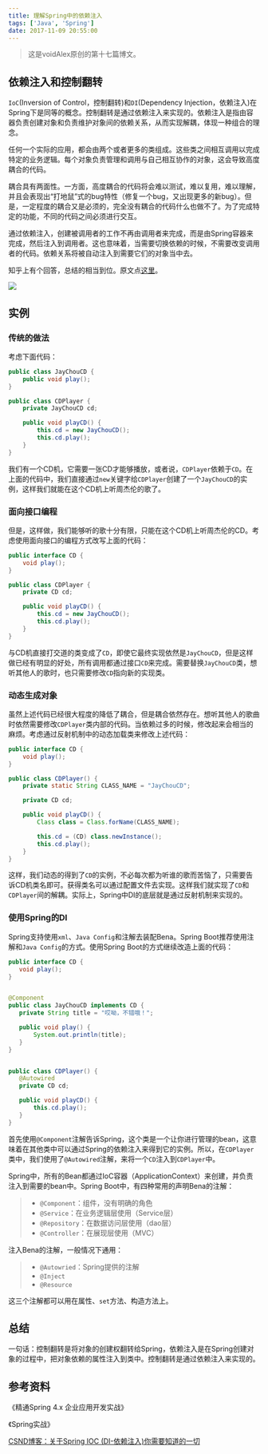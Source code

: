 ```yaml
---
title: 理解Spring中的依赖注入
tags: ['Java', 'Spring']
date: 2017-11-09 20:55:00
---
```

> 这是voidAlex原创的第十七篇博文。
<!-- more -->

## 依赖注入和控制翻转

`IoC`(Inversion of Control，控制翻转)和`DI`(Dependency Injection，依赖注入)在Spring下是同等的概念。控制翻转是通过依赖注入来实现的。依赖注入是指由容器负责创建对象和负责维护对象间的依赖关系，从而实现解耦，体现一种组合的理念。

任何一个实际的应用，都会由两个或者更多的类组成。这些类之间相互调用以完成特定的业务逻辑。每个对象负责管理和调用与自己相互协作的对象，这会导致高度耦合的代码。

耦合具有两面性。一方面，高度耦合的代码将会难以测试，难以复用，难以理解，并且会表现出“打地鼠”式的bug特性（修复一个bug，又出现更多的新bug）。但是，一定程度的耦合又是必须的，完全没有耦合的代码什么也做不了。为了完成特定的功能，不同的代码之间必须进行交互。

通过依赖注入，创建被调用者的工作不再由调用者来完成，而是由Spring容器来完成，然后注入到调用者。这也意味着，当需要切换依赖的时候，不需要改变调用者的代码。依赖关系将被自动注入到需要它们的对象当中去。

知乎上有个回答，总结的相当到位。原文点[这里](https://www.zhihu.com/question/27053548/answer/113488399)。

![](http://osuro1ft2.bkt.clouddn.com//17-11-10/77388616.jpg)

## 实例

### 传统的做法

考虑下面代码：

```Java
public class JayChouCD {
    public void play();
}

public class CDPlayer {
    private JayChouCD cd;

    public void playCD() {
        this.cd = new JayChouCD();
        this.cd.play();
    }
}
```

我们有一个CD机，它需要一张CD才能够播放，或者说，`CDPlayer`依赖于`CD`。在上面的代码中，我们直接通过`new`关键字给`CDPlayer`创建了一个`JayChouCD`的实例，这样我们就能在这个CD机上听周杰伦的歌了。

### 面向接口编程

但是，这样做，我们能够听的歌十分有限，只能在这个CD机上听周杰伦的CD。考虑使用面向接口的编程方式改写上面的代码：

```java
public interface CD {
    void play();
}

public class CDPlayer {
    private CD cd;

    public void playCD() {
        this.cd = new JayChouCD();
        this.cd.play();
    }
}
```

与CD机直接打交道的类变成了`CD`，即使它最终实现依然是`JayChouCD`，但是这样做已经有明显的好处，所有调用都通过接口`CD`来完成。需要替换`JayChouCD`类，想听其他人的歌时，也只需要修改`CD`指向新的实现类。

### 动态生成对象

虽然上述代码已经很大程度的降低了耦合，但是耦合依然存在。想听其他人的歌曲时依然需要修改`CDPlayer`类内部的代码。当依赖过多的时候，修改起来会相当的麻烦。考虑通过反射机制中的动态加载类来修改上述代码：

```java
public interface CD {
    void play();
}

public class CDPlayer() {
    private static String CLASS_NAME = "JayChouCD";

    private CD cd;

    public void playCD() {
        Class class = Class.forName(CLASS_NAME);

        this.cd = (CD) class.newInstance();
        this.cd.play();
    }
}
```

这样，我们动态的得到了`CD`的实例，不必每次都为听谁的歌而苦恼了，只需要告诉CD机类名即可。获得类名可以通过配置文件去实现。这样我们就实现了`CD`和`CDPlayer`间的解耦。实际上，Spring中DI的底层就是通过反射机制来实现的。

### 使用Spring的DI

 Spring支持使用`xml`、`Java Config`和注解去装配Bena。Spring Boot推荐使用注解和`Java Config`的方式。使用Spring Boot的方式继续改造上面的代码：

 ```java
public interface CD {
    void play();
}


@Component
public class JayChouCD implements CD {
    private String title = "哎呦，不错哦！";

    public void play() {
        System.out.println(title);
    }
}


public class CDPlayer() {
    @Autowired
    private CD cd;

    public void playCD() {
        this.cd.play();
    }
}

 ```

 首先使用`@Component`注解告诉Spring，这个类是一个让你进行管理的bean，这意味着在其他类中可以通过Spring的依赖注入来得到它的实例。所以，在`CDPlayer`类中，我们使用了`@Autowired`注解，来将一个`CD`注入到`CDPlayer`中。

 Spring中，所有的Bean都通过IoC容器（ApplicationContext）来创建，并负责注入到需要的bean中。Spring Boot中，有四种常用的声明Bena的注解：

 >* `@Component`：组件，没有明确的角色
 >* `@Service`：在业务逻辑层使用（Service层）
 >* `@Repository`：在数据访问层使用（dao层）
 >* `@Controller`：在展现层使用（MVC）

 注入Bena的注解，一般情况下通用：

 >* `@Autowried`：Spring提供的注解
 >* `@Inject`
 >* `@Resource`

 这三个注解都可以用在属性、`set`方法、构造方法上。

 ## 总结

 一句话：控制翻转是将对象的创建权翻转给Spring，依赖注入是在Spring创建对象的过程中，把对象依赖的属性注入到类中。控制翻转是通过依赖注入来实现的。

 ## 参考资料

 《精通Spring 4.x 企业应用开发实战》

 《Spring实战》

 [CSND博客：关于Spring IOC (DI-依赖注入)你需要知道的一切](http://blog.csdn.net/javazejian/article/details/54561302)
